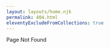 ```yaml
---
layout: layouts/home.njk
permalink: 404.html
eleventyExcludeFromCollections: true
---
```


Page Not Found

